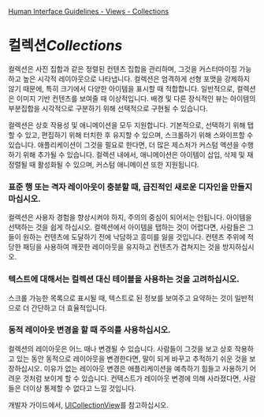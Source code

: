 [Human Interface Guidelines - Views - Collections](https://developer.apple.com/design/human-interface-guidelines/ios/views/collections/)

# 컬렉션*Collections*

컬렉션은 사진 집합과 같은 정렬된 컨텐츠 집합을 관리하며, 그것을 커스터마이징 가능하고 높은 시각적 레이아웃으로 나타냅니다. 컬렉션은 엄격하게 선형 포맷을 강제하지 않기 때문에, 특히 크기에서 다양한 아이템을 표시할 때 적합합니다. 일반적으로, 컬렉션은 이미지 기반 컨텐츠를 보여줄 때 이상적입니다. 배경 및 다른 장식적인 뷰는 아이템의 부분집합을 시각적으로 구분하기 위해 선택적으로 구현될 수 있습니다.

컬렉션은 상호 작용성 및 애니메이션을 모두 지원합니다. 기본적으로, 선택하기 위해 탭할 수 있고, 편집하기 위해 터치한 후 유지할 수 있으며, 스크롤하기 위해 스와이프할 수 있습니다. 애플리케이션이 그것을 필요로 한다면, 더 많은 제스처가 커스텀 액션을 수행하기 위해 추가될 수 있습니다. 컬렉션 내에서, 애니메이션은 아이템이 삽입, 삭제 및 재정렬될 때 활성화될 수 있으며, 커스텀 애니메이션 또한 지원됩니다.

### 표준 행 또는 격자 레이아웃이 충분할 때, 급진적인 새로운 디자인을 만들지 마십시오.

컬렉션은 사용자 경험을 향상시켜야 하지, 주의의 중심이 되어서는 안됩니다. 아이템을 선택하는 것을 쉽게 하십시오. 컬렉션에서 아이템을 탭하는 것이 어렵다면, 사람들은 그들이 원하는 컨텐츠에 도달하기 전에 낙담하고 흥미를 잃을 것입니다. 컨텐츠 주위에 적당한 패딩을 사용하여 깨끗한 레이아웃을 유지하고 컨텐츠가 겹쳐지는 것을 방지하십시오.

### 텍스트에 대해서는 컬렉션 대신 테이블을 사용하는 것을 고려하십시오.

스크롤 가능한 목록으로 표시될 때, 텍스트로 된 정보를 보여주고 요약하는 것이 일반적으로 더 간단하고 더 효율적입니다.

### 동적 레이아웃 변경을 할 때 주의를 사용하십시오.

컬렉션의 레이아웃은 어느 때나 변경될 수 있습니다. 사람들이 그것을 보고 상호 작용하고 있는 동안 동적으로 레이아웃을 변경한다면, 말이 되게 바꾸고 추적하기 쉬운 것을 보장하십시오. 이유가 없는 레이아웃 변경은 애플리케이션을 예측하기 힘들고 사용하기 어려운 것처럼 보이게 할 수 있습니다. 컨텍스트가 레이아웃 변경에 의해 사라졌다면, 사람들은 더이상 통제할 수 없다고 느낄 것입니다.

개발자 가이드에서, [UICollectionView](https://developer.apple.com/documentation/uikit/uicollectionview)를 참고하십시오.